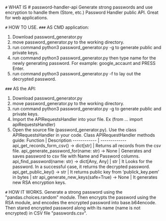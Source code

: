 `#` WHAT IS # password-handler-api
Generate strong passwords and use encryption to handle them (Store, etc.)
Password Handler public API. Great for web applications.


`#` HOW TO USE.
`###` AS CMD application:
  1. Download password_generator.py
  2. move password_generator.py to the working directory.
  3. run command python3 password_generator.py -g to generate public and private keys.
  4. run command python3 password_generator.py then type name for the newly generating password. For example: google_accaunt and PRESS Enter.
  5. run command python3 password_generator.py -f <name> to lay out the decrypted password.

`###` AS the API:
  1. Download password_generator.py
  2. move password_generator.py to the working directory.
  3. run command python3 password_generator.py -g to generate public and private keys.
  4. Import the APIRequestsHandler into your file. Ex (from … import apiRequestsHandler)
  5. Open the source file (password_generator.py). Use the class APIRequestsHandler in your code.
Class APIRequestHandler methods guide:
Function | Description
------------ | -------------
api_get_records_form_csv() -> dict[str] | Returns all records from the csv file.
api_generate_password_for(name: str) -> None | Generates and saves password to csv file with Name and Password columns.
api_find_password(name: str) -> dict[Any, Any] | str | It Looks for the password. In a successful case, it returns the decrypted password.
api_get_public_key() -> str | It returns public key from ‘publick_key.pem’ in bytes | str
api_generate_new_keys(safe=True) -> None | It generates new RSA encryption keys.  


`#` HOW IT WORKS.
Generate a strong password using the "pandas.choices.random" module.
Then encrypts the password using the RSA module, and encodes the encrypted password into base.b64encode. Then stared encrypted password along with its name (name is not encrypted) in CSV file "passwords.csv".
